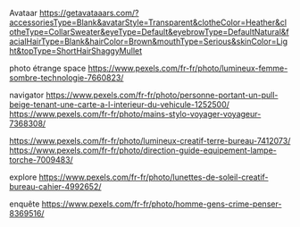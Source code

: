 
Avataar
https://getavataaars.com/?accessoriesType=Blank&avatarStyle=Transparent&clotheColor=Heather&clotheType=CollarSweater&eyeType=Default&eyebrowType=DefaultNatural&facialHairType=Blank&hairColor=Brown&mouthType=Serious&skinColor=Light&topType=ShortHairShaggyMullet

photo étrange 
space
https://www.pexels.com/fr-fr/photo/lumineux-femme-sombre-technologie-7660823/



navigator
https://www.pexels.com/fr-fr/photo/personne-portant-un-pull-beige-tenant-une-carte-a-l-interieur-du-vehicule-1252500/
https://www.pexels.com/fr-fr/photo/mains-stylo-voyager-voyageur-7368308/


https://www.pexels.com/fr-fr/photo/lumineux-creatif-terre-bureau-7412073/
https://www.pexels.com/fr-fr/photo/direction-guide-equipement-lampe-torche-7009483/

explore 
https://www.pexels.com/fr-fr/photo/lunettes-de-soleil-creatif-bureau-cahier-4992652/


enquête
https://www.pexels.com/fr-fr/photo/homme-gens-crime-penser-8369516/

